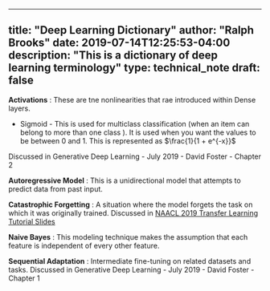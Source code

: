 
---
title: "Deep Learning Dictionary"
author: "Ralph Brooks"
date: 2019-07-14T12:25:53-04:00
description: "This is a dictionary of deep learning terminology"
type: technical_note
draft: false
---

**Activations** : These are tne nonlinearities that rae introduced within Dense layers.

* Sigmoid - This is used for multiclass classification (when an item can belong to more than one class ). It is used when you want the values to be between 0 and 1. 
This is represented as $\frac{1}{1 + e^{-x}}$


Discussed in Generative Deep Learning - July 2019 - David Foster - Chapter 2

**Autoregressive Model** : This is a unidirectional model that attempts to predict data from past input. 


**Catastrophic Forgetting** : A situation where the model forgets the task on which it was originally trained.
Discussed in [NAACL 2019 Transfer Learning Tutorial Slides](https://docs.google.com/presentation/d/1fIhGikFPnb7G5kr58OvYC3GN4io7MznnM0aAgadvJfc/edit#slide=id.g5a24b37ba6_3_865)



**Naive Bayes** : This modeling technique makes the assumption that each feature is independent of every other feature. 


**Sequential Adaptation** : Intermediate fine-tuning on related datasets and tasks. 
Discussed in Generative Deep Learning - July 2019 - David Foster - Chapter 1

